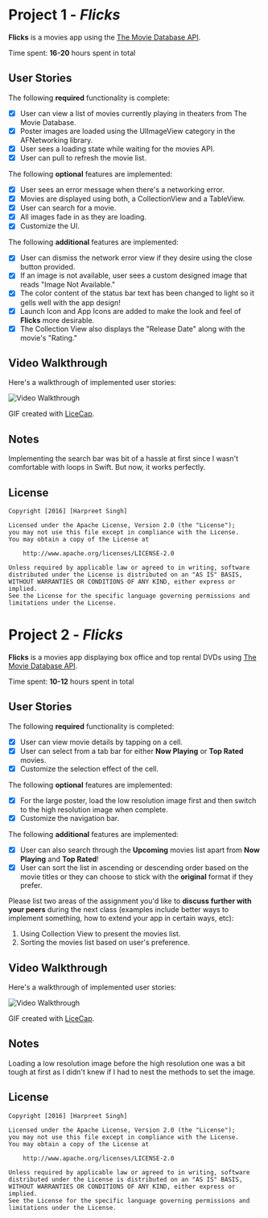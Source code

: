 # Project 1 - *Flicks*

**Flicks** is a movies app using the [The Movie Database API](http://docs.themoviedb.apiary.io/#).

Time spent: **16-20** hours spent in total

## User Stories

The following **required** functionality is complete:

- [x] User can view a list of movies currently playing in theaters from The Movie Database.
- [x] Poster images are loaded using the UIImageView category in the AFNetworking library.
- [x] User sees a loading state while waiting for the movies API.
- [x] User can pull to refresh the movie list.

The following **optional** features are implemented:

- [x] User sees an error message when there's a networking error.
- [x] Movies are displayed using both, a CollectionView and a TableView.
- [x] User can search for a movie.
- [x] All images fade in as they are loading.
- [x] Customize the UI.

The following **additional** features are implemented:

- [x] User can dismiss the network error view if they desire using the close button provided.
- [x] If an image is not available, user sees a custom designed image that reads "Image Not Available."
- [x] The color content of the status bar text has been changed to light so it gells well with the app design!
- [x] Launch Icon and App Icons are added to make the look and feel of **Flicks** more desirable.
- [x] The Collection View also displays the "Release Date" along with the movie's "Rating."

## Video Walkthrough 

Here's a walkthrough of implemented user stories:

<img src= 'http://i.imgur.com/brcRfkk.gif' title='Video Walkthrough' width='' alt='Video Walkthrough' />

GIF created with [LiceCap](http://www.cockos.com/licecap/).

## Notes

Implementing the search bar was bit of a hassle at first since I wasn't comfortable with loops in Swift. But now, it works perfectly.

## License

    Copyright [2016] [Harpreet Singh]

    Licensed under the Apache License, Version 2.0 (the "License");
    you may not use this file except in compliance with the License.
    You may obtain a copy of the License at

        http://www.apache.org/licenses/LICENSE-2.0

    Unless required by applicable law or agreed to in writing, software
    distributed under the License is distributed on an "AS IS" BASIS,
    WITHOUT WARRANTIES OR CONDITIONS OF ANY KIND, either express or implied.
    See the License for the specific language governing permissions and
    limitations under the License.
    
# Project 2 - *Flicks*

**Flicks** is a movies app displaying box office and top rental DVDs using [The Movie Database API](http://docs.themoviedb.apiary.io/#).

Time spent: **10-12** hours spent in total

## User Stories

The following **required** functionality is completed:

- [x] User can view movie details by tapping on a cell.
- [x] User can select from a tab bar for either **Now Playing** or **Top Rated** movies.
- [x] Customize the selection effect of the cell.

The following **optional** features are implemented:

- [x] For the large poster, load the low resolution image first and then switch to the high resolution image when complete.
- [x] Customize the navigation bar.

The following **additional** features are implemented:

- [x] User can also search through the **Upcoming** movies list apart from **Now Playing** and **Top Rated**!
- [x] User can sort the list in ascending or descending order based on the movie titles or they can choose to stick with the **original** format if they prefer.

Please list two areas of the assignment you'd like to **discuss further with your peers** during the next class (examples include better ways to implement something, how to extend your app in certain ways, etc):

1. Using Collection View to present the movies list.
2. Sorting the movies list based on user's preference.

## Video Walkthrough 

Here's a walkthrough of implemented user stories:

<img src='' title='Video Walkthrough' width='' alt='Video Walkthrough' />

GIF created with [LiceCap](http://www.cockos.com/licecap/).

## Notes

Loading a low resolution image before the high resolution one was a bit tough at first as I didn't knew if I had to nest the methods to set the image.

## License

    Copyright [2016] [Harpreet Singh]

    Licensed under the Apache License, Version 2.0 (the "License");
    you may not use this file except in compliance with the License.
    You may obtain a copy of the License at

        http://www.apache.org/licenses/LICENSE-2.0

    Unless required by applicable law or agreed to in writing, software
    distributed under the License is distributed on an "AS IS" BASIS,
    WITHOUT WARRANTIES OR CONDITIONS OF ANY KIND, either express or implied.
    See the License for the specific language governing permissions and
    limitations under the License.
